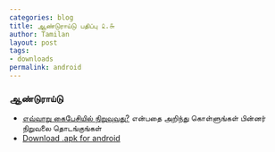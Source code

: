 ```yaml
---
categories: blog
title: ஆண்டுராய்டு பதிப்பு ௨.௬
author: Tamilan
layout: post
tags: 
- downloads
permalink: android
---
```

### ஆண்டுராய்டு 
 - [எவ்வாறு கைபேசியில் நிறுவுவது?](/docs/pdf/thanithamizhakarathi2_6.pdf) என்பதை அறிந்து கொள்ளுங்கள் பின்னர் நிறுவலை தொடங்குங்கள் 
 - [Download .apk for android](https://github.com/user/repo/blob/branch/other_file.md) 
 